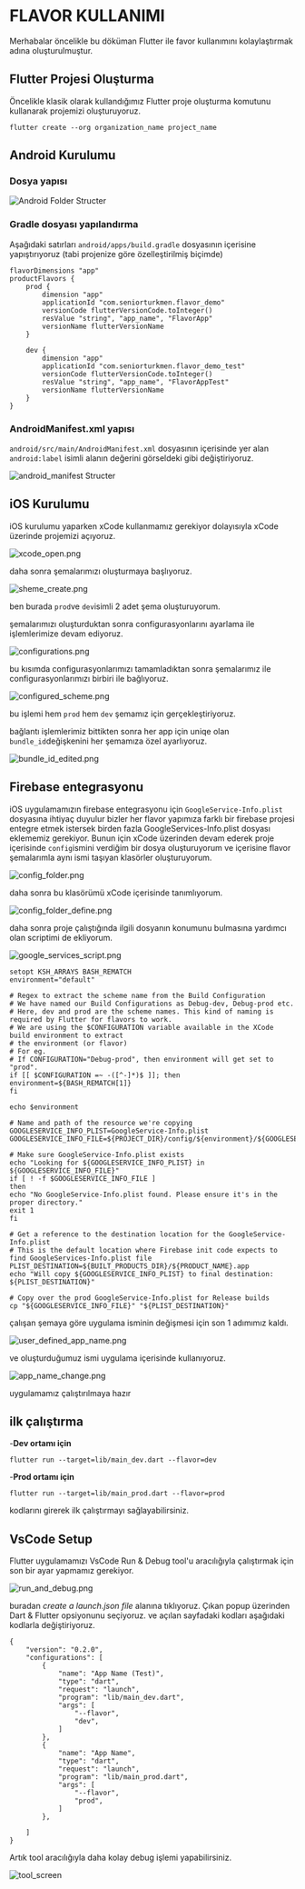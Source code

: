 # FLAVOR KULLANIMI

Merhabalar öncelikle bu döküman Flutter ile favor kullanımını kolaylaştırmak adına oluşturulmuştur.

## Flutter Projesi Oluşturma

Öncelikle klasik olarak kullandığımız Flutter proje oluşturma komutunu kullanarak projemizi oluşturuyoruz.

    flutter create --org organization_name project_name

## Android Kurulumu

### Dosya yapısı

![Android Folder Structer](images/android_folder.png)

### Gradle dosyası yapılandırma

Aşağıdaki satırları `android/apps/build.gradle` dosyasının içerisine yapıştırıyoruz (tabi projenize göre özelleştirilmiş biçimde)

    flavorDimensions "app"
    productFlavors {
        prod {
            dimension "app"
            applicationId "com.seniorturkmen.flavor_demo"
            versionCode flutterVersionCode.toInteger()
            resValue "string", "app_name", "FlavorApp"
            versionName flutterVersionName
        }
 
        dev {
            dimension "app"
            applicationId "com.seniorturkmen.flavor_demo_test"
            versionCode flutterVersionCode.toInteger()
            resValue "string", "app_name", "FlavorAppTest"
            versionName flutterVersionName
        }
    }

### AndroidManifest.xml yapısı

`android/src/main/AndroidManifest.xml` dosyasının içerisinde yer alan `android:label` isimli alanın değerini görseldeki gibi değiştiriyoruz.

![android_manifest Structer](images/android_manifest.png)

## iOS Kurulumu

iOS kurulumu yaparken xCode kullanmamız gerekiyor dolayısıyla xCode üzerinde projemizi açıyoruz.

![xcode_open.png](images/xcode_open.png)

daha sonra şemalarımızı oluşturmaya başlıyoruz.

![sheme_create.png](images/sheme_create.png)

ben burada `prod`ve `dev`isimli 2 adet şema oluşturuyorum.

şemalarımızı oluşturduktan sonra configurasyonlarını ayarlama ile işlemlerimize devam ediyoruz.

![configurations.png](images/configurations.png)

bu kısımda configurasyonlarımızı tamamladıktan sonra şemalarımız ile configurasyonlarımızı birbiri ile bağlıyoruz.

![configured_scheme.png](images/configured_scheme.png)

bu işlemi hem `prod` hem `dev` şemamız için gerçekleştiriyoruz.

bağlantı işlemlerimiz bittikten sonra her app için uniqe olan `bundle_id`değişkenini her şemamıza özel ayarlıyoruz.

![bundle_id_edited.png](images/bundle_id_edited.png)

## Firebase entegrasyonu

iOS uygulamamızın firebase entegrasyonu için `GoogleService-Info.plist` dosyasına ihtiyaç duyulur bizler her flavor yapımıza farklı bir firebase projesi entegre etmek istersek birden fazla GoogleServices-Info.plist dosyası eklememiz gerekiyor. Bunun için xCode üzerinden devam ederek proje içerisinde `config`ismini verdiğim bir dosya oluşturuyorum ve içerisine flavor şemalarımla aynı ismi taşıyan klasörler oluşturuyorum.

![config_folder.png](images/config_folder.png)

daha sonra bu klasörümü xCode içerisinde tanımlıyorum.

![config_folder_define.png](images/config_folder_define.png)

daha sonra proje çalıştığında ilgili dosyanın konumunu bulmasına yardımcı olan scriptimi de ekliyorum.

![google_services_script.png](images/google_services_script.png)

    setopt KSH_ARRAYS BASH_REMATCH
    environment="default"

    # Regex to extract the scheme name from the Build Configuration
    # We have named our Build Configurations as Debug-dev, Debug-prod etc.
    # Here, dev and prod are the scheme names. This kind of naming is required by Flutter for flavors to work.
    # We are using the $CONFIGURATION variable available in the XCode build environment to extract 
    # the environment (or flavor)
    # For eg.
    # If CONFIGURATION="Debug-prod", then environment will get set to "prod".
    if [[ $CONFIGURATION =~ -([^-]*)$ ]]; then
    environment=${BASH_REMATCH[1]}
    fi

    echo $environment

    # Name and path of the resource we're copying
    GOOGLESERVICE_INFO_PLIST=GoogleService-Info.plist
    GOOGLESERVICE_INFO_FILE=${PROJECT_DIR}/config/${environment}/${GOOGLESERVICE_INFO_PLIST}

    # Make sure GoogleService-Info.plist exists
    echo "Looking for ${GOOGLESERVICE_INFO_PLIST} in ${GOOGLESERVICE_INFO_FILE}"
    if [ ! -f $GOOGLESERVICE_INFO_FILE ]
    then
    echo "No GoogleService-Info.plist found. Please ensure it's in the proper directory."
    exit 1
    fi

    # Get a reference to the destination location for the GoogleService-Info.plist
    # This is the default location where Firebase init code expects to find GoogleServices-Info.plist file
    PLIST_DESTINATION=${BUILT_PRODUCTS_DIR}/${PRODUCT_NAME}.app
    echo "Will copy ${GOOGLESERVICE_INFO_PLIST} to final destination: ${PLIST_DESTINATION}"

    # Copy over the prod GoogleService-Info.plist for Release builds
    cp "${GOOGLESERVICE_INFO_FILE}" "${PLIST_DESTINATION}"

çalışan şemaya göre uygulama isminin değişmesi için son 1 adımımız kaldı.

![user_defined_app_name.png](images/user_defined_app_name.png)

ve oluşturduğumuz ismi uygulama içerisinde kullanıyoruz.

![app_name_change.png](images/app_name_change.png)

uygulamamız çalıştırılmaya hazır

## ilk çalıştırma

-**Dev ortamı için**

    flutter run --target=lib/main_dev.dart --flavor=dev

-**Prod ortamı için**

    flutter run --target=lib/main_prod.dart --flavor=prod

kodlarını girerek ilk çalıştırmayı sağlayabilirsiniz.

## VsCode Setup

Flutter uygulamamızı VsCode Run & Debug tool'u aracılığıyla çalıştırmak için son bir ayar yapmamız gerekiyor.

![run_and_debug.png](images/run_and_debug.png)

 buradan *create a launch.json file* alanına tıklıyoruz. Çıkan popup üzerinden Dart & Flutter opsiyonunu seçiyoruz. ve açılan sayfadaki kodları aşağıdaki kodlarla değiştiriyoruz.

    {
        "version": "0.2.0",
        "configurations": [
            {
                "name": "App Name (Test)",
                "type": "dart",
                "request": "launch",
                "program": "lib/main_dev.dart",
                "args": [
                    "--flavor",
                    "dev",
                ]
            },
            {
                "name": "App Name",
                "type": "dart",
                "request": "launch",
                "program": "lib/main_prod.dart",
                "args": [
                    "--flavor",
                    "prod",
                ]
            },
            
        ]
    }

Artık tool aracılığıyla daha kolay debug işlemi yapabilirsiniz.

![tool_screen](images/tool_screen.png)
